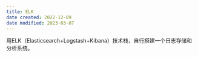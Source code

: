 ```yaml
---
title: ELK
date created: 2022-12-09
date modified: 2023-03-07
---
```


用ELK（Elasticsearch+Logstash+Kibana）技术栈，自行搭建一个日志存储和分析系统。
